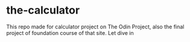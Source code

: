 # the-calculator
This repo made for calculator project on The Odin Project, also the final project of foundation course of that site. Let dive in
